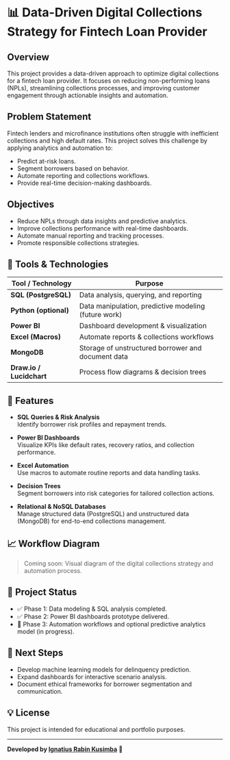 # 📊 Data-Driven Digital Collections Strategy for Fintech Loan Provider

## Overview

This project provides a data-driven approach to optimize digital collections for a fintech loan provider. It focuses on reducing non-performing loans (NPLs), streamlining collections processes, and improving customer engagement through actionable insights and automation.

## Problem Statement

Fintech lenders and microfinance institutions often struggle with inefficient collections and high default rates. This project solves this challenge by applying analytics and automation to:

- Predict at-risk loans.
- Segment borrowers based on behavior.
- Automate reporting and collections workflows.
- Provide real-time decision-making dashboards.

## Objectives

- Reduce NPLs through data insights and predictive analytics.
- Improve collections performance with real-time dashboards.
- Automate manual reporting and tracking processes.
- Promote responsible collections strategies.

## 🚀 Tools & Technologies

| Tool / Technology               | Purpose                                              |
|---------------------------------|------------------------------------------------------|
| **SQL (PostgreSQL)**            | Data analysis, querying, and reporting               |
| **Python (optional)**           | Data manipulation, predictive modeling (future work) |
| **Power BI**                    | Dashboard development & visualization                |
| **Excel (Macros)**              | Automate reports & collections workflows             |
| **MongoDB**                     | Storage of unstructured borrower and document data   |
| **Draw.io / Lucidchart**        | Process flow diagrams & decision trees               |

## 🔑 Features

- **SQL Queries & Risk Analysis**  
  Identify borrower risk profiles and repayment trends.

- **Power BI Dashboards**  
  Visualize KPIs like default rates, recovery ratios, and collection performance.

- **Excel Automation**  
  Use macros to automate routine reports and data handling tasks.

- **Decision Trees**  
  Segment borrowers into risk categories for tailored collection actions.

- **Relational & NoSQL Databases**  
  Manage structured data (PostgreSQL) and unstructured data (MongoDB) for end-to-end collections management.

## 📈 Workflow Diagram

> Coming soon: Visual diagram of the digital collections strategy and automation process.

## 🏁 Project Status

- ✅ Phase 1: Data modeling & SQL analysis completed.  
- ✅ Phase 2: Power BI dashboards prototype delivered.  
- 🔄 Phase 3: Automation workflows and optional predictive analytics model (in progress).

## 🧩 Next Steps

- Develop machine learning models for delinquency prediction.
- Expand dashboards for interactive scenario analysis.
- Document ethical frameworks for borrower segmentation and communication.

## 💡 License

This project is intended for educational and portfolio purposes.

---

**Developed by [Ignatius Rabin Kusimba](https://github.com/itsrabin)** 🚀
